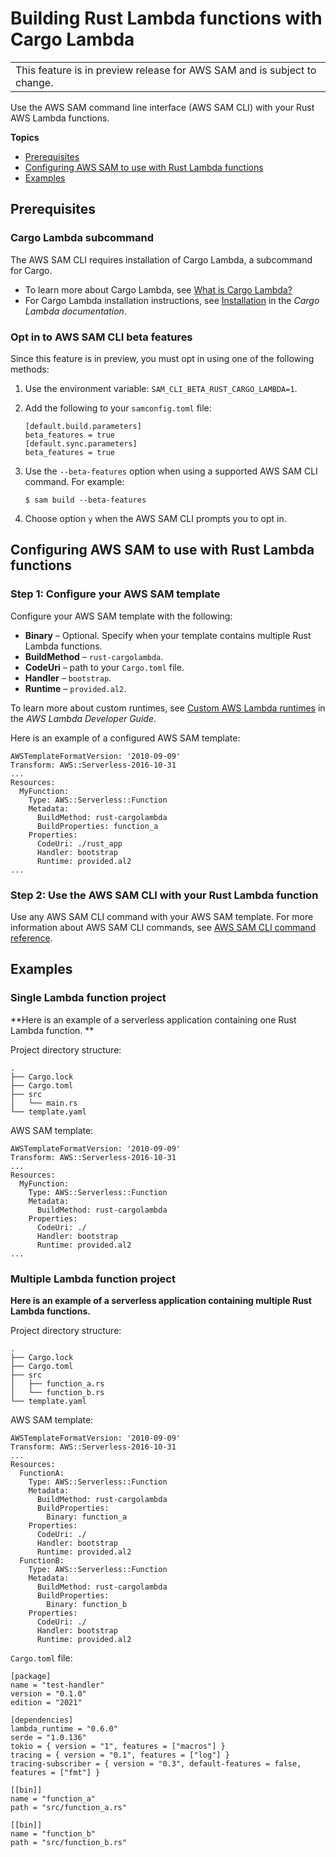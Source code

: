 # Building Rust Lambda functions with Cargo Lambda<a name="building-rust"></a>


|  | 
| --- |
| This feature is in preview release for AWS SAM and is subject to change\. | 

Use the AWS SAM command line interface \(AWS SAM CLI\) with your Rust AWS Lambda functions\.

**Topics**
+ [Prerequisites](#building-rust-prerequisites)
+ [Configuring AWS SAM to use with Rust Lambda functions](#building-rust-configure)
+ [Examples](#building-rust-examples)

## Prerequisites<a name="building-rust-prerequisites"></a>

### Cargo Lambda subcommand<a name="building-rust-prerequisites-cargo"></a>

The AWS SAM CLI requires installation of Cargo Lambda, a subcommand for Cargo\.
+ To learn more about Cargo Lambda, see [What is Cargo Lambda?](https://www.cargo-lambda.info/guide/what-is-cargo-lambda.html) 
+ For Cargo Lambda installation instructions, see [Installation](https://www.cargo-lambda.info/guide/installation.html) in the *Cargo Lambda documentation*\.

### Opt in to AWS SAM CLI beta features<a name="building-rust-prerequisites-cli"></a>

Since this feature is in preview, you must opt in using one of the following methods:

1. Use the environment variable: `SAM_CLI_BETA_RUST_CARGO_LAMBDA=1`\.

1. Add the following to your `samconfig.toml` file:

   ```
   [default.build.parameters]
   beta_features = true
   [default.sync.parameters]
   beta_features = true
   ```

1. Use the `--beta-features` option when using a supported AWS SAM CLI command\. For example:

   ```
   $ sam build --beta-features
   ```

1. Choose option `y` when the AWS SAM CLI prompts you to opt in\.

## Configuring AWS SAM to use with Rust Lambda functions<a name="building-rust-configure"></a>

### Step 1: Configure your AWS SAM template<a name="building-rust-configure-template"></a>

Configure your AWS SAM template with the following:
+ **Binary** – Optional\. Specify when your template contains multiple Rust Lambda functions\.
+ **BuildMethod** – `rust-cargolambda`\.
+ **CodeUri** – path to your `Cargo.toml` file\.
+ **Handler** – `bootstrap`\.
+ **Runtime** – `provided.al2`\.

To learn more about custom runtimes, see [Custom AWS Lambda runtimes](https://docs.aws.amazon.com/lambda/latest/dg/runtimes-custom.html) in the *AWS Lambda Developer Guide*\.

Here is an example of a configured AWS SAM template:

```
AWSTemplateFormatVersion: '2010-09-09'
Transform: AWS::Serverless-2016-10-31
...
Resources:
  MyFunction:
    Type: AWS::Serverless::Function
    Metadata:
      BuildMethod: rust-cargolambda
      BuildProperties: function_a
    Properties:
      CodeUri: ./rust_app
      Handler: bootstrap
      Runtime: provided.al2
...
```

### Step 2: Use the AWS SAM CLI with your Rust Lambda function<a name="building-rust-configure-cli"></a>

Use any AWS SAM CLI command with your AWS SAM template\. For more information about AWS SAM CLI commands, see [AWS SAM CLI command reference](serverless-sam-cli-command-reference.md)\.

## Examples<a name="building-rust-examples"></a>

### Single Lambda function project<a name="building-rust-examples-single"></a>

**Here is an example of a serverless application containing one Rust Lambda function\. **

Project directory structure:

```
.
├── Cargo.lock
├── Cargo.toml
├── src
│   └── main.rs
└── template.yaml
```

AWS SAM template:

```
AWSTemplateFormatVersion: '2010-09-09'
Transform: AWS::Serverless-2016-10-31
...
Resources:
  MyFunction:
    Type: AWS::Serverless::Function
    Metadata:
      BuildMethod: rust-cargolambda
    Properties:
      CodeUri: ./             
      Handler: bootstrap
      Runtime: provided.al2
...
```

### Multiple Lambda function project<a name="building-rust-examples-multiple"></a>

**Here is an example of a serverless application containing multiple Rust Lambda functions\.**

Project directory structure:

```
.
├── Cargo.lock
├── Cargo.toml
├── src
│   ├── function_a.rs
│   └── function_b.rs
└── template.yaml
```

AWS SAM template:

```
AWSTemplateFormatVersion: '2010-09-09'
Transform: AWS::Serverless-2016-10-31
...
Resources:
  FunctionA:
    Type: AWS::Serverless::Function
    Metadata:
      BuildMethod: rust-cargolambda
      BuildProperties:
        Binary: function_a 
    Properties:
      CodeUri: ./           
      Handler: bootstrap     
      Runtime: provided.al2
  FunctionB:
    Type: AWS::Serverless::Function
    Metadata:
      BuildMethod: rust-cargolambda
      BuildProperties:
        Binary: function_b
    Properties:
      CodeUri: ./
      Handler: bootstrap
      Runtime: provided.al2
```

`Cargo.toml` file:

```
[package]
name = "test-handler"
version = "0.1.0"
edition = "2021"

[dependencies]
lambda_runtime = "0.6.0"
serde = "1.0.136"
tokio = { version = "1", features = ["macros"] }
tracing = { version = "0.1", features = ["log"] }
tracing-subscriber = { version = "0.3", default-features = false, features = ["fmt"] }

[[bin]]
name = "function_a"
path = "src/function_a.rs"

[[bin]]
name = "function_b"
path = "src/function_b.rs"
```